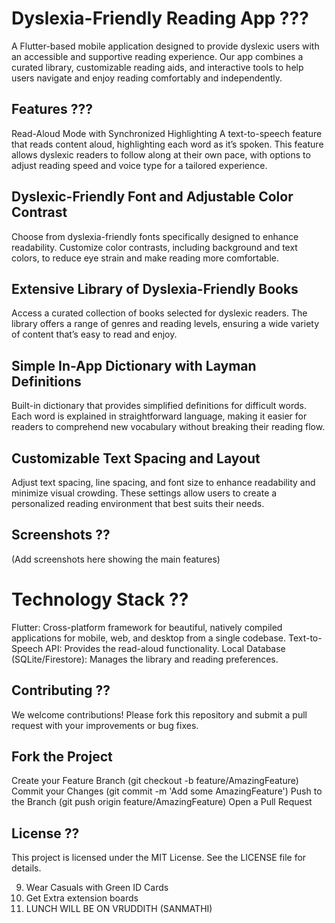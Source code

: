 # Dyslexia-Friendly Reading App ???
A Flutter-based mobile application designed to provide dyslexic users with an accessible and supportive reading experience. Our app combines a curated library, customizable reading aids, and interactive tools to help users navigate and enjoy reading comfortably and independently.

## Features ???
Read-Aloud Mode with Synchronized Highlighting
A text-to-speech feature that reads content aloud, highlighting each word as it’s spoken. This feature allows dyslexic readers to follow along at their own pace, with options to adjust reading speed and voice type for a tailored experience.

## Dyslexic-Friendly Font and Adjustable Color Contrast
Choose from dyslexia-friendly fonts specifically designed to enhance readability. Customize color contrasts, including background and text colors, to reduce eye strain and make reading more comfortable.

## Extensive Library of Dyslexia-Friendly Books
Access a curated collection of books selected for dyslexic readers. The library offers a range of genres and reading levels, ensuring a wide variety of content that’s easy to read and enjoy.

## Simple In-App Dictionary with Layman Definitions
Built-in dictionary that provides simplified definitions for difficult words. Each word is explained in straightforward language, making it easier for readers to comprehend new vocabulary without breaking their reading flow.

## Customizable Text Spacing and Layout
Adjust text spacing, line spacing, and font size to enhance readability and minimize visual crowding. These settings allow users to create a personalized reading environment that best suits their needs.

## Screenshots ??
(Add screenshots here showing the main features)

# Technology Stack ??
Flutter: Cross-platform framework for beautiful, natively compiled applications for mobile, web, and desktop from a single codebase.
Text-to-Speech API: Provides the read-aloud functionality.
Local Database (SQLite/Firestore): Manages the library and reading preferences.

## Contributing ??
We welcome contributions! Please fork this repository and submit a pull request with your improvements or bug fixes.

## Fork the Project
Create your Feature Branch (git checkout -b feature/AmazingFeature)
Commit your Changes (git commit -m 'Add some AmazingFeature')
Push to the Branch (git push origin feature/AmazingFeature)
Open a Pull Request

## License ??
This project is licensed under the MIT License. See the LICENSE file for details.




9. Wear Casuals with Green ID Cards
10. Get Extra extension boards
11. LUNCH WILL BE ON VRUDDITH (SANMATHI)
